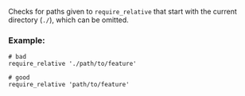 Checks for paths given to `require_relative` that start with
the current directory (`./`), which can be omitted.

### Example:

    # bad
    require_relative './path/to/feature'

    # good
    require_relative 'path/to/feature'

